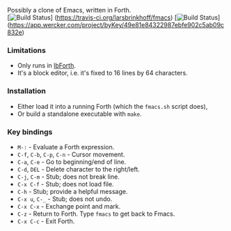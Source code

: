 Possibly a clone of Emacs, written in Forth.  
[![Build Status](https://travis-ci.org/larsbrinkhoff/fmacs.svg?branch=travis)]
(https://travis-ci.org/larsbrinkhoff/fmacs)
[![Build Status](https://app.wercker.com/status/49e81e84322987ebfe902c5ab09c832e/s/master "wercker status")]
(https://app.wercker.com/project/byKey/49e81e84322987ebfe902c5ab09c832e)

### Limitations
- Only runs in [lbForth](http://github.com/larsbrinkhoff/lbForth).
- It's a block editor, i.e. it's fixed to 16 lines by 64 characters.

### Installation
- Either load it into a running Forth (which the `fmacs.sh` script does),
- Or build a standalone executable with `make`.

### Key bindings
- `M-:` - Evaluate a Forth expression.
- `C-f`, `C-b`, `C-p`, `C-n` - Cursor movement.
- `C-a`, `C-e` - Go to beginning/end of line.
- `C-d`, `DEL` - Delete character to the right/left.
- `C-j`, `C-m` - Stub; does not break line.
- `C-x C-f` - Stub; does not load file.
- `C-h` - Stub; provide a helpful message.
- `C-x u`, `C-_` - Stub; does not undo.
- `C-x C-x` - Exchange point and mark.
- `C-z` - Return to Forth.  Type `fmacs` to get back to Fmacs.
- `C-x C-c` - Exit Forth.
